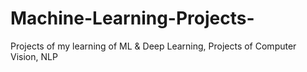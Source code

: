 # Machine-Learning-Projects-
Projects of my learning of ML & Deep Learning, Projects of Computer Vision, NLP 
